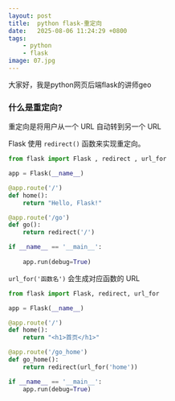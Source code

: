```yaml
---
layout: post
title:  python flask-重定向
date:   2025-08-06 11:24:29 +0800
tags: 
    - python 
    - flask
image: 07.jpg
---
```


大家好，我是python网页后端flask的讲师geo

### 什么是重定向?

重定向是将用户从一个 URL 自动转到另一个 URL

Flask 使用 `redirect()` 函数来实现重定向。

```python
from flask import Flask , redirect , url_for

app = Flask(__name__)

@app.route('/')
def home():
    return "Hello, Flask!"

@app.route('/go')
def go():
    return redirect('/')

if __name__ == '__main__':
    
    app.run(debug=True)
```

`url_for('函数名')` 会生成对应函数的 URL

```py
from flask import Flask, redirect, url_for

app = Flask(__name__)

@app.route('/')
def home():
    return "<h1>首页</h1>"

@app.route('/go_home')
def go_home():
    return redirect(url_for('home'))

if __name__ == '__main__':
    app.run(debug=True)
```